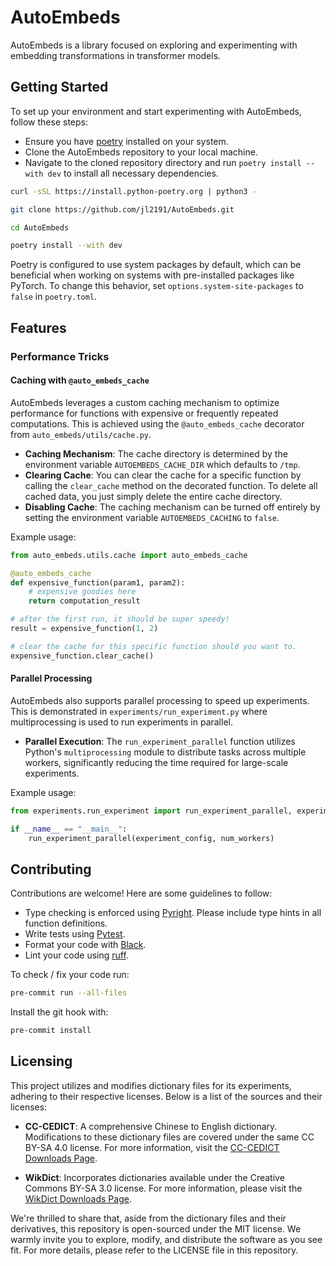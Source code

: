 # AutoEmbeds
AutoEmbeds is a library focused on exploring and experimenting with embedding transformations in transformer models.

## Getting Started
To set up your environment and start experimenting with AutoEmbeds, follow these steps:

- Ensure you have [poetry](https://python-poetry.org/docs/#installation) installed on your system.
- Clone the AutoEmbeds repository to your local machine.
- Navigate to the cloned repository directory and run `poetry install --with dev` to install all necessary dependencies.

``` bash
curl -sSL https://install.python-poetry.org | python3 -

git clone https://github.com/jl2191/AutoEmbeds.git

cd AutoEmbeds

poetry install --with dev
```

Poetry is configured to use system packages by default, which can be beneficial when working on systems with pre-installed packages like PyTorch. To change this behavior, set `options.system-site-packages` to `false` in `poetry.toml`.

## Features

### Performance Tricks

#### Caching with `@auto_embeds_cache`

AutoEmbeds leverages a custom caching mechanism to optimize performance for functions with expensive or frequently repeated computations. This is achieved using the `@auto_embeds_cache` decorator from `auto_embeds/utils/cache.py`.

- **Caching Mechanism**: The cache directory is determined by the environment variable `AUTOEMBEDS_CACHE_DIR` which defaults to `/tmp`.
- **Clearing Cache**: You can clear the cache for a specific function by calling the `clear_cache` method on the decorated function. To delete all cached data, you just simply delete the entire cache directory.
- **Disabling Cache**: The caching mechanism can be turned off entirely by setting the environment variable `AUTOEMBEDS_CACHING` to `false`.

Example usage:
```python
from auto_embeds.utils.cache import auto_embeds_cache

@auto_embeds_cache
def expensive_function(param1, param2):
    # expensive goodies here
    return computation_result

# after the first run, it should be super speedy!
result = expensive_function(1, 2)

# clear the cache for this specific function should you want to.
expensive_function.clear_cache()
```

#### Parallel Processing

AutoEmbeds also supports parallel processing to speed up experiments. This is demonstrated in `experiments/run_experiment.py` where multiprocessing is used to run experiments in parallel.

- **Parallel Execution**: The `run_experiment_parallel` function utilizes Python's `multiprocessing` module to distribute tasks across multiple workers, significantly reducing the time required for large-scale experiments.

Example usage:
```python
from experiments.run_experiment import run_experiment_parallel, experiment_config, num_workers

if __name__ == "__main__":
    run_experiment_parallel(experiment_config, num_workers)
```

## Contributing
Contributions are welcome! Here are some guidelines to follow:

- Type checking is enforced using [Pyright](https://github.com/microsoft/pyright). Please include type hints in all function definitions.
- Write tests using [Pytest](https://docs.pytest.org/en/stable/).
- Format your code with [Black](https://github.com/psf/black).
- Lint your code using [ruff](https://github.com/astral-sh/ruff).

To check / fix your code run:
```bash
pre-commit run --all-files
```
Install the git hook with:
``` bash
pre-commit install
```

## Licensing
This project utilizes and modifies dictionary files for its experiments, adhering to their respective licenses. Below is a list of the sources and their licenses:

- **CC-CEDICT**: A comprehensive Chinese to English dictionary. Modifications to these dictionary files are covered under the same CC BY-SA 4.0 license. For more information, visit the [CC-CEDICT Downloads Page](https://www.mdbg.net/chinese/dictionary?page=cedict).

- **WikDict**: Incorporates dictionaries available under the Creative Commons BY-SA 3.0 license. For more information, please visit the [WikDict Downloads Page](https://www.wikdict.com/page/download).

We're thrilled to share that, aside from the dictionary files and their derivatives, this repository is open-sourced under the MIT license. We warmly invite you to explore, modify, and distribute the software as you see fit. For more details, please refer to the LICENSE file in this repository.
